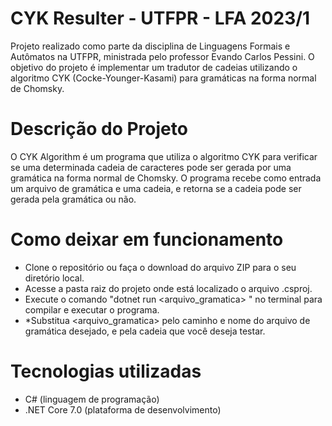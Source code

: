 # **CYK Resulter - UTFPR - LFA 2023/1**

Projeto realizado como parte da disciplina de Linguagens Formais e Autômatos na UTFPR, ministrada pelo professor Evando Carlos Pessini. O objetivo do projeto é implementar um tradutor de cadeias utilizando o algoritmo CYK (Cocke-Younger-Kasami) para gramáticas na forma normal de Chomsky.

# Descrição do Projeto

O CYK Algorithm é um programa que utiliza o algoritmo CYK para verificar se uma determinada cadeia de caracteres pode ser gerada por uma gramática na forma normal de Chomsky. O programa recebe como entrada um arquivo de gramática e uma cadeia, e retorna se a cadeia pode ser gerada pela gramática ou não.

# Como deixar em funcionamento

- Clone o repositório ou faça o download do arquivo ZIP para o seu diretório local.
- Acesse a pasta raiz do projeto onde está localizado o arquivo .csproj.
- Execute o comando "dotnet run <arquivo_gramatica> <cadeia>" no terminal para compilar e executar o programa.
- *Substitua <arquivo_gramatica> pelo caminho e nome do arquivo de gramática desejado, e <cadeia> pela cadeia que você deseja testar.

# Tecnologias utilizadas

- C# (linguagem de programação)
- .NET Core 7.0 (plataforma de desenvolvimento)